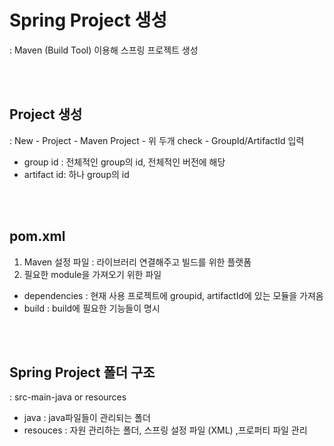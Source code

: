 # Spring Project 생성
: Maven (Build Tool) 이용해 스프링 프로젝트 생성

<br></br>

## Project 생성
: New - Project - Maven Project - 위 두개 check - GroupId/ArtifactId 입력

- group id : 전체적인 group의 id, 전체적인 버전에 해당
- artifact id: 하나 group의 id

<br></br>

## pom.xml
1. Maven 설정 파일
: 라이브러리 연결해주고 빌드를 위한 플랫폼
2. 필요한 module을 가져오기 위한 파일

- dependencies : 현재 사용 프로젝트에 groupid, artifactId에 있는 모듈을 가져옴  
- build : build에 필요한 기능들이 명시 

<br></br>

## Spring Project 폴더 구조
: src-main-java or resources 

- java : java파일들이 관리되는 폴더
- resouces : 자원 관리하는 폴더, 스프링 설정 파일 (XML) ,프로퍼티 파일 관리